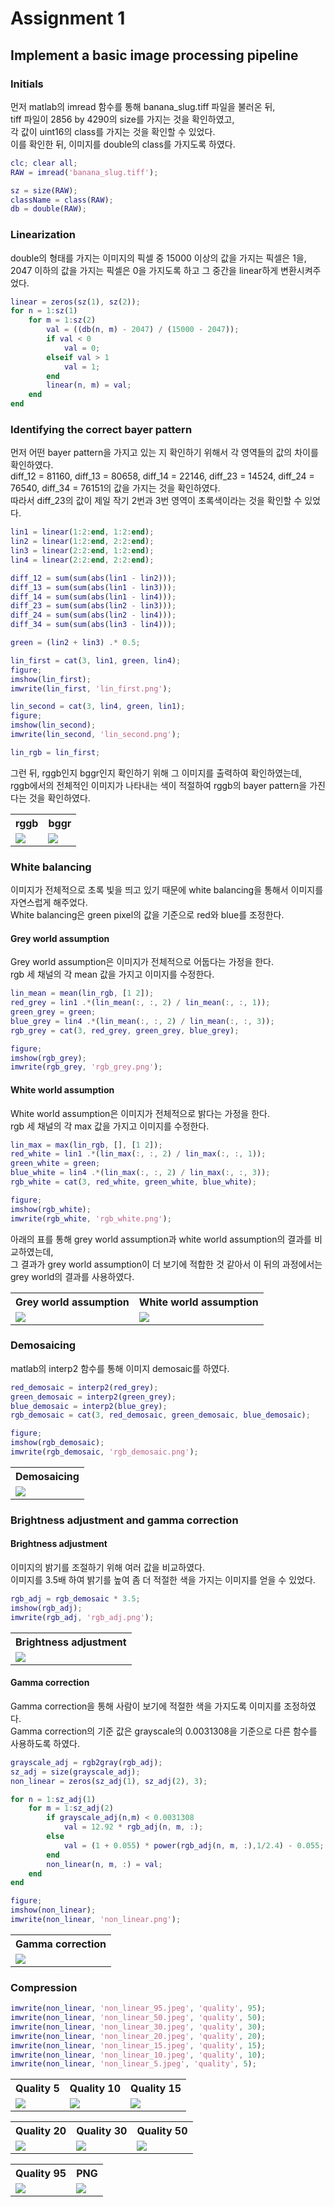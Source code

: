 # Assignment 1  
## Implement a basic image processing pipeline  
### Initials

먼저 matlab의 imread 함수를 통해 banana_slug.tiff 파일을 불러온 뒤,  
tiff 파일이 2856 by 4290의 size를 가지는 것을 확인하였고,  
각 값이 uint16의 class를 가지는 것을 확인할 수 있었다.  
이를 확인한 뒤, 이미지를 double의 class를 가지도록 하였다.  
```matlab
clc; clear all;
RAW = imread('banana_slug.tiff');

sz = size(RAW);
className = class(RAW);
db = double(RAW);
```

### Linearization  

double의 형태를 가지는 이미지의 픽셀 중 15000 이상의 값을 가지는 픽셀은 1을,  
2047 이하의 값을 가지는 픽셀은 0을 가지도록 하고 그 중간을 linear하게 변환시켜주었다. 
```matlab
linear = zeros(sz(1), sz(2));
for n = 1:sz(1)
    for m = 1:sz(2)
        val = ((db(n, m) - 2047) / (15000 - 2047));
        if val < 0
            val = 0;
        elseif val > 1
            val = 1;
        end
        linear(n, m) = val;
    end
end
```

### Identifying the correct bayer pattern  

먼저 어떤 bayer pattern을 가지고 있는 지 확인하기 위해서 각 영역들의 값의 차이를 확인하였다.  
diff_12 = 81160, diff_13 = 80658, diff_14 = 22146, diff_23 = 14524, diff_24 = 76540, diff_34 = 76151의 값을 가지는 것을 확인하였다.  
따라서 diff_23의 값이 제일 작기 2번과 3번 영역이 초록색이라는 것을 확인할 수 있었다.  
```matlab
lin1 = linear(1:2:end, 1:2:end);
lin2 = linear(1:2:end, 2:2:end);
lin3 = linear(2:2:end, 1:2:end);
lin4 = linear(2:2:end, 2:2:end);

diff_12 = sum(sum(abs(lin1 - lin2)));
diff_13 = sum(sum(abs(lin1 - lin3)));
diff_14 = sum(sum(abs(lin1 - lin4)));
diff_23 = sum(sum(abs(lin2 - lin3)));
diff_24 = sum(sum(abs(lin2 - lin4)));
diff_34 = sum(sum(abs(lin3 - lin4)));

green = (lin2 + lin3) .* 0.5;

lin_first = cat(3, lin1, green, lin4);
figure;
imshow(lin_first);
imwrite(lin_first, 'lin_first.png');

lin_second = cat(3, lin4, green, lin1);
figure;
imshow(lin_second);
imwrite(lin_second, 'lin_second.png');

lin_rgb = lin_first;
```

그런 뒤, rggb인지 bggr인지 확인하기 위해 그 이미지를 출력하여 확인하였는데,  
rggb에서의 전체적인 이미지가 나타내는 색이 적절하여 rggb의 bayer pattern을 가진다는 것을 확인하였다.  
<table>
    <tr>
        <th>rggb</th>
        <th>bggr</th>
    </tr>
    <tr>
        <td><img src='./image/lin_first.png'></td>
        <td><img src='./image/lin_second.png'></td>
    </tr>
</table>

### White balancing  

이미지가 전체적으로 초록 빛을 띄고 있기 때문에 white balancing을 통해서 이미지를 자연스럽게 해주었다.  
White balancing은 green pixel의 값을 기준으로 red와 blue를 조정한다.  
#### Grey world assumption  

Grey world assumption은 이미지가 전체적으로 어둡다는 가정을 한다.  
rgb 세 채널의 각 mean 값을 가지고 이미지를 수정한다.
```matlab
lin_mean = mean(lin_rgb, [1 2]);
red_grey = lin1 .*(lin_mean(:, :, 2) / lin_mean(:, :, 1));
green_grey = green;
blue_grey = lin4 .*(lin_mean(:, :, 2) / lin_mean(:, :, 3));
rgb_grey = cat(3, red_grey, green_grey, blue_grey);

figure;
imshow(rgb_grey);
imwrite(rgb_grey, 'rgb_grey.png');
```

#### White world assumption  

White world assumption은 이미지가 전체적으로 밝다는 가정을 한다.  
rgb 세 채널의 각 max 값을 가지고 이미지를 수정한다.
```matlab
lin_max = max(lin_rgb, [], [1 2]);
red_white = lin1 .*(lin_max(:, :, 2) / lin_max(:, :, 1));
green_white = green;
blue_white = lin4 .*(lin_max(:, :, 2) / lin_max(:, :, 3));
rgb_white = cat(3, red_white, green_white, blue_white);

figure;
imshow(rgb_white);
imwrite(rgb_white, 'rgb_white.png');
```

아래의 표를 통해 grey world assumption과 white world assumption의 결과를 비교하였는데,  
그 결과가 grey world assumption이 더 보기에 적합한 것 같아서 이 뒤의 과정에서는 grey world의 결과를 사용하였다.  
<table>
    <tr>
        <th>Grey world assumption</th>
        <th>White world assumption</th>
    </tr>
    <tr>
        <td><img src='./image/rgb_grey.png'></td>
        <td><img src='./image/rgb_white.png'></td>
    </tr>
</table>

### Demosaicing  

matlab의 interp2 함수를 통해 이미지 demosaic를 하였다.
```matlab
red_demosaic = interp2(red_grey);
green_demosaic = interp2(green_grey);
blue_demosaic = interp2(blue_grey);
rgb_demosaic = cat(3, red_demosaic, green_demosaic, blue_demosaic);

figure;
imshow(rgb_demosaic);
imwrite(rgb_demosaic, 'rgb_demosaic.png');
```

<table>
    <tr>
        <th>Demosaicing</th>
    </tr>
    <tr>
        <td><img src='./image/rgb_demosaic.png'></td>
    </tr>
</table>

### Brightness adjustment and gamma correction  
#### Brightness adjustment  

이미지의 밝기를 조절하기 위해 여러 값을 비교하였다.  
이미지를 3.5배 하여 밝기를 높여 좀 더 적절한 색을 가지는 이미지를 얻을 수 있었다.
```matlab
rgb_adj = rgb_demosaic * 3.5;
imshow(rgb_adj);
imwrite(rgb_adj, 'rgb_adj.png');
```

<table>
    <tr>
        <th>Brightness adjustment</th>
    </tr>
    <tr>
        <td><img src='./image/rgb_adj.png'></td>
    </tr>
</table>

#### Gamma correction  

Gamma correction을 통해 사람이 보기에 적절한 색을 가지도록 이미지를 조정하였다.  
Gamma correction의 기준 값은 grayscale의 0.0031308을 기준으로 다른 함수를 사용하도록 하였다.  
```matlab
grayscale_adj = rgb2gray(rgb_adj);
sz_adj = size(grayscale_adj);
non_linear = zeros(sz_adj(1), sz_adj(2), 3);

for n = 1:sz_adj(1)
    for m = 1:sz_adj(2)
        if grayscale_adj(n,m) < 0.0031308
            val = 12.92 * rgb_adj(n, m, :);
        else
            val = (1 + 0.055) * power(rgb_adj(n, m, :),1/2.4) - 0.055;
        end
        non_linear(n, m, :) = val;
    end
end

figure;
imshow(non_linear);
imwrite(non_linear, 'non_linear.png');
```

<table>
    <tr>
        <th>Gamma correction</th>
    </tr>
    <tr>
        <td><img src='./image/non_linear.png'></td>
    </tr>
</table>

### Compression  

```matlab
imwrite(non_linear, 'non_linear_95.jpeg', 'quality', 95);
imwrite(non_linear, 'non_linear_50.jpeg', 'quality', 50);
imwrite(non_linear, 'non_linear_30.jpeg', 'quality', 30);
imwrite(non_linear, 'non_linear_20.jpeg', 'quality', 20);
imwrite(non_linear, 'non_linear_15.jpeg', 'quality', 15);
imwrite(non_linear, 'non_linear_10.jpeg', 'quality', 10);
imwrite(non_linear, 'non_linear_5.jpeg', 'quality', 5);
```

<table>
    <tr>
        <th>Quality 5</th>
        <th>Quality 10</th>
        <th>Quality 15</th>
    </tr>
    <tr>
        <td><img src='./image/non_linear_5.jpeg'></td>
        <td><img src='./image/non_linear_10.jpeg'></td>
        <td><img src='./image/non_linear_15.jpeg'></td>
    </tr>
</table>

<table>
    <tr>
        <th>Quality 20</th>
        <th>Quality 30</th>
        <th>Quality 50</th>
    </tr>
    <tr>
        <td><img src='./image/non_linear_20.jpeg'></td>
        <td><img src='./image/non_linear_30.jpeg'></td>
        <td><img src='./image/non_linear_50.jpeg'></td>
    </tr>
</table>

<table>
    <tr>
        <th>Quality 95</th>
        <th>PNG</th>
    </tr>
    <tr>
        <td><img src='./image/non_linear_95.jpeg'></td>
        <td><img src='./image/non_linear.png'></td>
    </tr>
</table>
